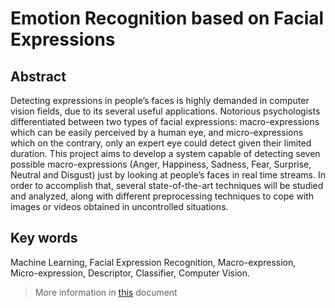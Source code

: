 # Emotion Recognition based on Facial  Expressions

## Abstract 
 
Detecting   expressions   in   people’s   faces   is   highly   demanded   in   computer   vision   fields,   due   to   its   several   useful   applications.   Notorious   psychologists   differentiated   between   two   types   of   facial  expressions:   macro-expressions   which   can   be   easily   perceived   by   a   human   eye,   and  micro-expressions   which   on   the   contrary,   only   an   expert   eye   could   detect   given   their   limited   duration.   This   project   aims   to   develop   a  system   capable   of   detecting   seven   possible macro-expressions   (Anger,   Happiness,   Sadness,   Fear,   Surprise,   Neutral   and   Disgust)   just   by looking   at   people’s   faces   in   real   time   streams.   In   order   to   accomplish   that,   several state-of-the-art   techniques   will   be   studied   and   analyzed,   along   with   different   preprocessing techniques to cope with images or videos obtained in uncontrolled situations. 
 
 
## Key words 
 
Machine Learning, Facial Expression Recognition, Macro-expression, Micro-expression, Descriptor, Classifier, Computer Vision. 

> More information in [this](Report.pdf) document 
